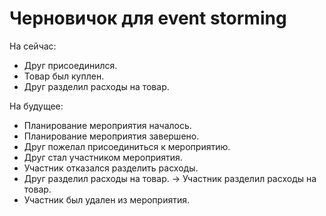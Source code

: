 # Черновичок для event storming

На сейчас:

* Друг присоединился.
* Товар был куплен.
* Друг разделил расходы на товар.

На будущее:

* Планирование мероприятия началось.
* Планирование мероприятия завершено.
* Друг пожелал присоединиться к мероприятию.
* Друг стал участником мероприятия.
* Участник отказался разделить расходы.
* Друг разделил расходы на товар. -> Участник разделил расходы на товар.
* Участник был удален из мероприятия.
